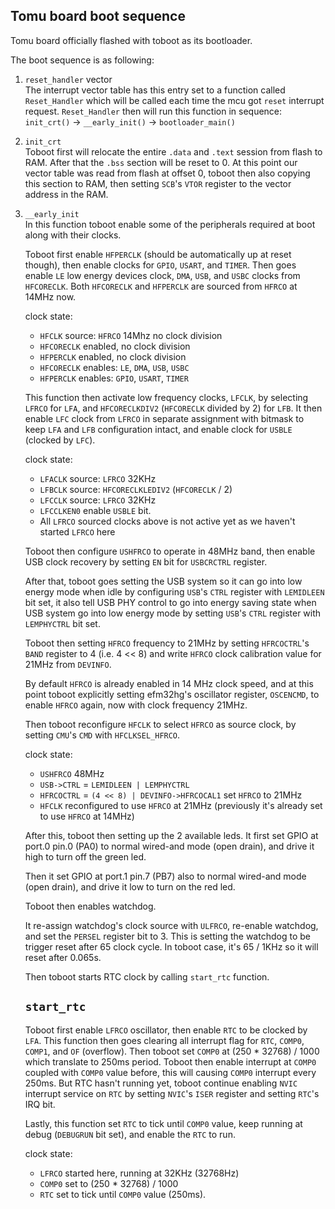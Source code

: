 Tomu board boot sequence
---

Tomu board officially flashed with toboot as its bootloader.

The boot sequence is as following:

1. `reset_handler` vector  
   The interrupt vector table has this entry set to a function called
   `Reset_Handler` which will be called each time the mcu got `reset` interrupt request.
   `Reset_Handler` then will run this function in sequence:
   `init_crt()` -> `__early_init()` -> `bootloader_main()`

1. `init_crt`  
   Toboot first will relocate the entire `.data` and `.text` session from flash to RAM.
   After that the `.bss` section will be reset to 0.
   At this point our vector table was read from flash at offset 0, toboot then also copying
   this section to RAM, then setting `SCB`'s `VTOR` register to the vector address in the RAM.

1. `__early_init`  
   In this function toboot enable some of the peripherals required at boot along with their clocks.
   
   Toboot first enable `HFPERCLK` (should be automatically up at reset though), then enable clocks for `GPIO`, `USART`, and `TIMER`. Then goes enable `LE` low energy devices clock, `DMA`, `USB`, and `USBC` clocks from `HFCORECLK`. Both `HFCORECLK` and `HFPERCLK` are sourced from `HFRCO` at 14MHz now.

   clock state:
   - `HFCLK` source: `HFRCO` 14Mhz no clock division
   - `HFCORECLK` enabled, no clock division
   - `HFPERCLK` enabled, no clock division
   - `HFCORECLK` enables: `LE`, `DMA`, `USB`, `USBC`
   - `HFPERCLK` enables: `GPIO`, `USART`, `TIMER`

   This function then activate low frequency clocks, `LFCLK`, by selecting `LFRCO` for `LFA`, and `HFCORECLKDIV2` (`HFCORECLK` divided by 2) for `LFB`. It then enable `LFC` clock from `LFRCO` in separate assignment with bitmask to keep `LFA` and `LFB` configuration intact, and enable clock for `USBLE` (clocked by `LFC`).

   clock state:
   - `LFACLK` source: `LFRCO` 32KHz
   - `LFBCLK` source: `HFCORECLKLEDIV2` (`HFCORECLK` / 2)
   - `LFCCLK` source: `LFRCO` 32KHz
   - `LFCCLKEN0` enable `USBLE` bit.
   - All `LFRCO` sourced clocks above is not active yet as we haven't started `LFRCO` here

   Toboot then configure `USHFRCO` to operate in 48MHz band, then enable USB clock recovery by setting `EN` bit for `USBCRCTRL` register.

   After that, toboot goes setting the USB system so it can go into low energy mode when idle by configuring `USB`'s `CTRL` register with `LEMIDLEEN` bit set, it also tell USB PHY control to go into energy saving state when USB system go into low energy mode by setting `USB`'s `CTRL` register with `LEMPHYCTRL` bit set.

   Toboot then setting `HFRCO` frequency to 21MHz by setting `HFRCOCTRL`'s `BAND` register to 4 (i.e. 4 << 8) and write `HFRCO` clock calibration value for 21MHz from `DEVINFO`. 

   By default `HFRCO` is already enabled in 14 MHz clock speed, and at this point toboot explicitly setting efm32hg's oscillator register, `OSCENCMD`, to enable `HFRCO` again, now with clock frequency 21MHz.

   Then toboot reconfigure `HFCLK` to select `HFRCO` as source clock, by setting `CMU`'s `CMD` with `HFCLKSEL_HFRCO`.

   clock state:
   - `USHFRCO` 48MHz
   - `USB->CTRL` = `LEMIDLEEN | LEMPHYCTRL`
   - `HFRCOCTRL` = `(4 << 8) | DEVINFO->HFRCOCAL1` set `HFRCO` to 21MHz
   - `HFCLK` reconfigured to use `HFRCO` at 21MHz (previously it's already set to use `HFRCO` at 14MHz)

   After this, toboot then setting up the 2 available leds. It first set GPIO at port.0 pin.0 (PA0) to normal wired-and mode (open drain), and drive it high to turn off the green led.

   Then it set GPIO at port.1 pin.7 (PB7) also to normal wired-and mode (open drain), and drive it low to turn on the red led.

   Toboot then enables watchdog.

   It re-assign watchdog's clock source with `ULFRCO`, re-enable watchdog, and set the `PERSEL` register bit to 3. This is setting the watchdog to be trigger reset after 65 clock cycle. In toboot case, it's 65 / 1KHz so it will reset after 0.065s.

   Then toboot starts RTC clock by calling `start_rtc` function.

   `start_rtc`  
   ---
   Toboot first enable `LFRCO` oscillator, then enable `RTC` to be clocked by `LFA`. This function then goes clearing all interrupt flag for `RTC`, `COMP0`, `COMP1`, and `OF` (overflow). Then toboot set `COMP0` at (250 * 32768) / 1000 which translate to 250ms period. Toboot then enable interrupt at `COMP0` coupled with `COMP0` value before, this will causing `COMP0` interrupt every 250ms. But RTC hasn't running yet, toboot continue enabling `NVIC` interrupt service on `RTC` by setting `NVIC`'s `ISER` register and setting `RTC`'s IRQ bit.

   Lastly, this function set `RTC` to tick until `COMP0` value, keep running at debug (`DEBUGRUN` bit set), and enable the `RTC` to run.

   clock state:
   - `LFRCO` started here, running at 32KHz (32768Hz)
   - `COMP0` set to (250 * 32768) / 1000
   - `RTC` set to tick until `COMP0` value (250ms).